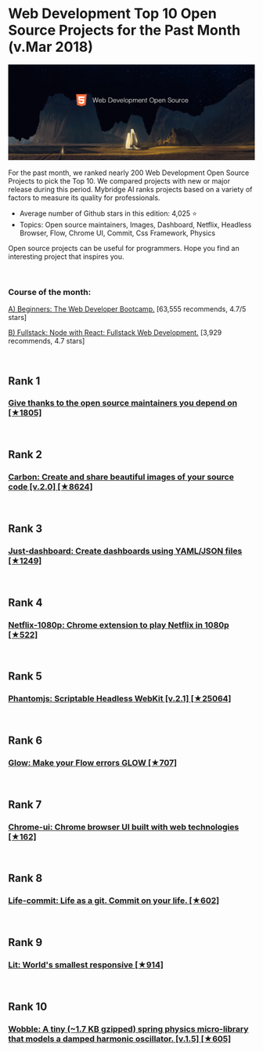 # Web Development Top 10 Open Source Projects for the Past Month (v.Mar 2018)

<img src="feb-webdev-open-source.png" width="800" alt="Mybridge"></a>

For the past month, we ranked nearly 200 Web Development Open Source Projects to pick the Top 10. 
We compared projects with new or major release during this period. Mybridge AI ranks projects based on a variety of factors to measure its quality for professionals.

* Average number of Github stars in this edition: 4,025 ⭐️
* Topics: Open source maintainers, Images, Dashboard, Netflix, Headless Browser, Flow, Chrome UI, Commit, Css Framework, Physics

Open source projects can be useful for programmers. Hope you find an interesting project that inspires you.

<br>

### Course of the month:

[A) Beginners: The Web Developer Bootcamp.](http://bit.ly/2EewLTH) [63,555 recommends, 4.7/5 stars]

[B) Fullstack: Node with React: Fullstack Web Development.](http://bit.ly/2EQfnEN) [3,929 recommends, 4.7 stars]

<br>

## Rank 1
### [Give thanks to the open source maintainers you depend on [★1805]](https://github.com/feross/thanks?utm_source=mybridge&utm_medium=blog&utm_campaign=read_more)


<br>

## Rank 2
### [Carbon: Create and share beautiful images of your source code  [v.2.0] [★8624]](https://github.com/dawnlabs/carbon?utm_source=mybridge&utm_medium=blog&utm_campaign=read_more)


<br>

## Rank 3
### [Just-dashboard: Create dashboards using YAML/JSON files [★1249]](https://github.com/kantord/just-dashboard?utm_source=mybridge&utm_medium=blog&utm_campaign=read_more)


<br>

## Rank 4
### [Netflix-1080p: Chrome extension to play Netflix in 1080p [★522]](https://github.com/truedread/netflix-1080p?utm_source=mybridge&utm_medium=blog&utm_campaign=read_more)


<br>

## Rank 5
### [Phantomjs: Scriptable Headless WebKit [v.2.1] [★25064]](https://github.com/ariya/phantomjs?utm_source=mybridge&utm_medium=blog&utm_campaign=read_more)


<br>

## Rank 6
### [Glow: Make your Flow errors GLOW [★707]](https://github.com/jamiebuilds/glow?utm_source=mybridge&utm_medium=blog&utm_campaign=read_more)


<br>

## Rank 7
### [Chrome-ui: Chrome browser UI built with web technologies [★162]](https://github.com/pd4d10/chrome-ui?utm_source=mybridge&utm_medium=blog&utm_campaign=read_more)


<br>

## Rank 8
### [Life-commit: Life as a git. Commit on your life. [★602]](https://github.com/ByronHsu/life-commit?utm_source=mybridge&utm_medium=blog&utm_campaign=read_more)


<br>

## Rank 9
### [Lit: World's smallest responsive  [★914]](https://github.com/Ajusa/lit?utm_source=mybridge&utm_medium=blog&utm_campaign=read_more)


<br>

## Rank 10
### [Wobble: A tiny (~1.7 KB gzipped) spring physics micro-library that models a damped harmonic oscillator. [v.1.5] [★605]](https://github.com/skevy/wobble?utm_source=mybridge&utm_medium=blog&utm_campaign=read_more)
